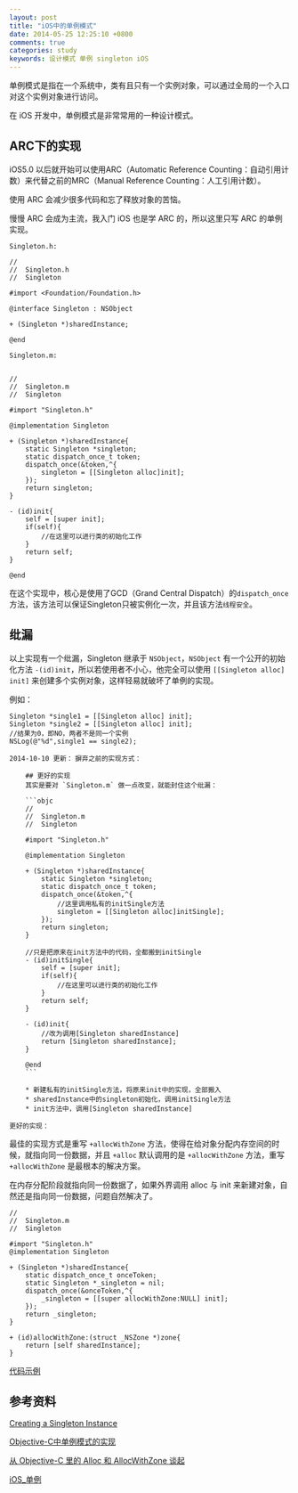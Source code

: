```yaml
---
layout: post
title: "iOS中的单例模式"
date: 2014-05-25 12:25:10 +0800
comments: true
categories: study
keywords: 设计模式 单例 singleton iOS
---
```


单例模式是指在一个系统中，类有且只有一个实例对象，可以通过全局的一个入口对这个实例对象进行访问。

在 iOS 开发中，单例模式是非常常用的一种设计模式。

## ARC下的实现
iOS5.0 以后就开始可以使用ARC（Automatic Reference Counting：自动引用计数）来代替之前的MRC（Manual Reference Counting：人工引用计数）。

使用 ARC 会减少很多代码和忘了释放对象的苦恼。

慢慢 ARC 会成为主流，我入门 iOS 也是学 ARC 的，所以这里只写 ARC 的单例实现。

`Singleton.h:`
```objc
//
//  Singleton.h
//  Singleton

#import <Foundation/Foundation.h>

@interface Singleton : NSObject

+ (Singleton *)sharedInstance;

@end

```

`Singleton.m:`
```objc

//
//  Singleton.m
//  Singleton

#import "Singleton.h"

@implementation Singleton

+ (Singleton *)sharedInstance{
    static Singleton *singleton;
    static dispatch_once_t token;
    dispatch_once(&token,^{
        singleton = [[Singleton alloc]init];
    });
    return singleton;
}

- (id)init{
    self = [super init];
    if(self){
        //在这里可以进行类的初始化工作
    }
    return self;
}

@end

```

在这个实现中，核心是使用了GCD（Grand Central Dispatch）的`dispatch_once`方法，该方法可以保证Singleton只被实例化一次，并且该方法`线程安全`。

## 纰漏
以上实现有一个纰漏，Singleton 继承于 `NSObject`，`NSObject` 有一个公开的初始化方法 `-(id)init`，所以若使用者不小心，他完全可以使用 `[[Singleton alloc] init]` 来创建多个实例对象，这样轻易就破坏了单例的实现。

例如：
```objc
Singleton *single1 = [[Singleton alloc] init];
Singleton *single2 = [[Singleton alloc] init];
//结果为0，即NO，两者不是同一个实例
NSLog(@"%d",single1 == single2);
```
`2014-10-10 更新：`
`摒弃之前的实现方式：`
```
    ## 更好的实现
    其实是要对 `Singleton.m` 做一点改变，就能封住这个纰漏：

    ```objc
    //
    //  Singleton.m
    //  Singleton

    #import "Singleton.h"

    @implementation Singleton

    + (Singleton *)sharedInstance{
        static Singleton *singleton;
        static dispatch_once_t token;
        dispatch_once(&token,^{
            //这里调用私有的initSingle方法
            singleton = [[Singleton alloc]initSingle];
        });
        return singleton;
    }

    //只是把原来在init方法中的代码，全都搬到initSingle
    - (id)initSingle{
        self = [super init];
        if(self){
            //在这里可以进行类的初始化工作
        }
        return self;
    }

    - (id)init{
        //改为调用[Singleton sharedInstance]
        return [Singleton sharedInstance];
    }

    @end
    ```

    * 新建私有的initSingle方法，将原来init中的实现，全部搬入
    * sharedInstance中的singleton初始化，调用initSingle方法
    * init方法中，调用[Singleton sharedInstance]
```

`更好的实现：`

最佳的实现方式是重写 `+allocWithZone` 方法，使得在给对象分配内存空间的时候，就指向同一份数据，并且 `+alloc` 默认调用的是 `+allocWithZone` 方法，重写 `+allocWithZone` 是最根本的解决方案。

在内存分配阶段就指向同一份数据了，如果外界调用 alloc 与 init 来新建对象，自然还是指向同一份数据，问题自然解决了。

```objc
//
//  Singleton.m
//  Singleton

#import "Singleton.h"
@implementation Singleton

+ (Singleton *)sharedInstance{
    static dispatch_once_t onceToken;
    static Singleton *_singleton = nil;
    dispatch_once(&onceToken,^{
        _singleton = [[super allocWithZone:NULL] init];
    });
    return _singleton;
}

+ (id)allocWithZone:(struct _NSZone *)zone{
    return [self sharedInstance];
}

```

[代码示例](https://github.com/sjpsega/SingletonTest)

## 参考资料
[Creating a Singleton Instance](https://developer.apple.com/legacy/library/documentation/Cocoa/Conceptual/CocoaFundamentals/CocoaObjects/CocoaObjects.html#//apple_ref/doc/uid/TP40002974-CH4-SW32)

[Objective-C中单例模式的实现](http://cocoa.venj.me/blog/singleton-in-objc/)

[从 Objective-C 里的 Alloc 和 AllocWithZone 谈起](http://www.justinyan.me/post/1306)

[iOS_单例](http://www.cnblogs.com/yudigege/p/3943898.html)
